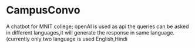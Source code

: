 # CampusConvo
A chatbot for MNIT college;
openAI is used as api
the queries can be asked in different languages,it will generate the response in same language.(currently only two language is used English,Hindi


